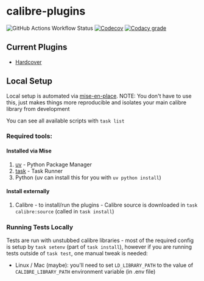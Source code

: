 # calibre-plugins

![GitHub Actions Workflow Status](https://img.shields.io/github/actions/workflow/status/RobBrazier/calibre-plugins/build.yaml)
[![Codecov](https://img.shields.io/codecov/c/gh/RobBrazier/calibre-plugins)](https://app.codecov.io/gh/RobBrazier/calibre-plugins)
[![Codacy grade](https://img.shields.io/codacy/grade/11d6e5b88f054995b0321f5437042cf4)](https://app.codacy.com/gh/RobBrazier/calibre-plugins/dashboard)


## Current Plugins

- [Hardcover](./plugins/hardcover/)

## Local Setup

Local setup is automated via [mise-en-place](https://mise.jdx.dev/).
NOTE: You don't have to use this, just makes things more reproducible and
isolates your main calibre library from development

You can see all available scripts with `task list`

### Required tools:

#### Installed via Mise
1. [uv](https://docs.astral.sh/uv/) - Python Package Manager
2. [task](https://taskfile.dev/) - Task Runner
4. Python (uv can install this for you with `uv python install`)

#### Install externally
1. Calibre - to install/run the plugins - Calibre source is downloaded in
   `task calibre:source` (called in `task install`)


### Running Tests Locally

Tests are run with unstubbed calibre libraries - most of the required config is
setup by `task setenv` (part of `task install`), however if you are running
tests outside of `task test`, one manual tweak is needed:

* Linux / Mac (maybe): you'll need to set `LD_LIBRARY_PATH` to the value of
  `CALIBRE_LIBRARY_PATH` environment variable (in .env file)
